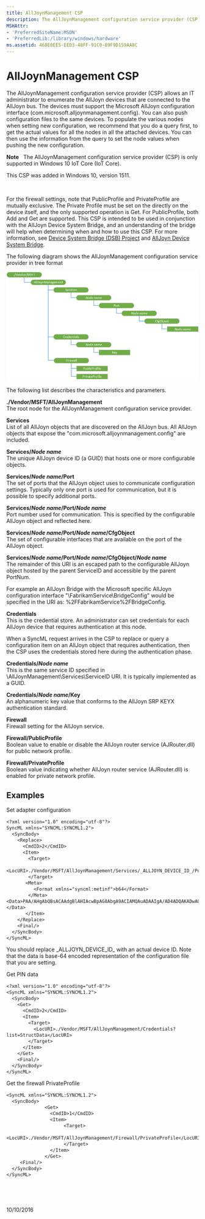 ```yaml
---
title: AllJoynManagement CSP
description: The AllJoynManagement configuration service provider (CSP) allows an IT administrator to enumerate the AllJoyn devices that are connected to the AllJoyn bus.
MSHAttr:
- 'PreferredSiteName:MSDN'
- 'PreferredLib:/library/windows/hardware'
ms.assetid: 468E0EE5-EED3-48FF-91C0-89F9D159AA8C
---
```


# AllJoynManagement CSP


The AllJoynManagement configuration service provider (CSP) allows an IT administrator to enumerate the AllJoyn devices that are connected to the AllJoyn bus. The devices must support the Microsoft AllJoyn configuration interface (com.microsoft.alljoynmanagement.config). You can also push configuration files to the same devices. To populate the various nodes when setting new configuration, we recommend that you do a query first, to get the actual values for all the nodes in all the attached devices. You can then use the information from the query to set the node values when pushing the new configuration.

**Note**  
The AllJoynManagement configuration service provider (CSP) is only supported in Windows 10 IoT Core (IoT Core).

This CSP was added in Windows 10, version 1511.

 

For the firewall settings, note that PublicProfile and PrivateProfile are mutually exclusive. The Private Profile must be set on the directly on the device itself, and the only supported operation is Get. For PublicProfile, both Add and Get are supported. This CSP is intended to be used in conjunction with the AllJoyn Device System Bridge, and an understanding of the bridge will help when determining when and how to use this CSP. For more information, see [Device System Bridge (DSB) Project](http://go.microsoft.com/fwlink/p/?LinkId=615876) and [AllJoyn Device System Bridge](http://go.microsoft.com/fwlink/p/?LinkId=615877).

The following diagram shows the AllJoynManagement configuration service provider in tree format

![alljoynmanagement csp diagram](images/provisioning-csp-alljoynmanagement.png)

The following list describes the characteristics and parameters.

<a href="" id="--vendor-msft-alljoynmanagement"></a>**./Vendor/MSFT/AllJoynManagement**  
The root node for the AllJoynManagement configuration service provider.

<a href="" id="services"></a>**Services**  
List of all AllJoyn objects that are discovered on the AllJoyn bus. All AllJoyn objects that expose the "com.microsoft.alljoynmanagement.config" are included.

<a href="" id="services-node-name"></a>**Services/*Node name***  
The unique AllJoyn device ID (a GUID) that hosts one or more configurable objects.

<a href="" id="services-node-name-port"></a>**Services/*Node name*/Port**  
The set of ports that the AllJoyn object uses to communicate configuration settings. Typically only one port is used for communication, but it is possible to specify additional ports.

<a href="" id="services-node-name-port-node-name"></a>**Services/*Node name*/Port/*Node name***  
Port number used for communication. This is specified by the configurable AllJoyn object and reflected here.

<a href="" id="services-node-name-port-node-name-cfgobject"></a>**Services/*Node name*/Port/*Node name*/CfgObject**  
The set of configurable interfaces that are available on the port of the AllJoyn object.

<a href="" id="services-node-name-port-node-name-cfgobject-node-name"></a>**Services/*Node name*/Port/*Node name*/CfgObject/*Node name***  
The remainder of this URI is an escaped path to the configurable AllJoyn object hosted by the parent ServiceID and accessible by the parent PortNum.

For example an AllJoyn Bridge with the Microsoft specific AllJoyn configuration interface "\\FabrikamService\\BridgeConfig" would be specified in the URI as: %2FFabrikamService%2FBridgeConfig.

<a href="" id="credentials"></a>**Credentials**  
This is the credential store. An administrator can set credentials for each AllJoyn device that requires authentication at this node.

When a SyncML request arrives in the CSP to replace or query a configuration item on an AllJoyn object that requires authentication, then the CSP uses the credentials stored here during the authentication phase.

<a href="" id="credentials-node-name"></a>**Credentials/*Node name***  
This is the same service ID specified in \\AllJoynManagement\\Services\\ServiceID URI. It is typically implemented as a GUID.

<a href="" id="credentials-node-name-key"></a>**Credentials/*Node name*/Key**  
An alphanumeric key value that conforms to the AllJoyn SRP KEYX authentication standard.

<a href="" id="firewall"></a>**Firewall**  
Firewall setting for the AllJoyn service.

<a href="" id="firewall-publicprofile"></a>**Firewall/PublicProfile**  
Boolean value to enable or disable the AllJoyn router service (AJRouter.dll) for public network profile.

<a href="" id="firewall-privateprofile"></a>**Firewall/PrivateProfile**  
Boolean value indicating whether AllJoyn router service (AJRouter.dll) is enabled for private network profile.

## Examples


Set adapter configuration

``` syntax
<?xml version="1.0" encoding="utf-8"?>
SyncML xmlns="SYNCML:SYNCML1.2">
  <SyncBody>
    <Replace>
      <CmdID>2</CmdID>
      <Item>
        <Target>
          <LocURI>./Vendor/MSFT/AllJoynManagement/Services/_ALLJOYN_DEVICE_ID_/Port/27/Configuration/%2FDSBService%2FAdapterConfig</LocURI>
        </Target>
       <Meta>
          <Format xmlns="syncml:metinf">b64</Format>
        </Meta>       <Data>PAA/AHgAbQBsACAAdgBlAHIAcwBpAG8AbgA9ACIAMQAuADAAIgA/AD4ADQAKADwAQgBhAGMATgBlAHQAQwBmAGcAPgANAAoACQA8AEIAQgBNAEQAUwBlAHIAdgBlAHIAPgANAAoACQAJADwASQBQAEEAZABkAHIAZQBzAHMAPgAxADIANwAuADAALgAwAC4AMQA8AC8ASQBQAEEAZABkAHIAZQBzAHMAPgANAAoACQAJADwAUABvAHIAdAA+ADQANwA4ADAAOAA8AC8AUABvAHIAdAA+AA0ACgAJADwALwBCAEIATQBEAFMAZQByAHYAZQByAD4ADQAKADwALwBCAGEAYwBOAGUAdABDAGYAZwA+AA0ACgAAAA==</Data>
       </Item>
    </Replace>
    <Final/>
  </SyncBody>
</SyncML>
```

You should replace \_ALLJOYN\_DEVICE\_ID\_ with an actual device ID. Note that the data is base-64 encoded representation of the configuration file that you are setting.

Get PIN data

``` syntax
<?xml version="1.0" encoding="utf-8"?>
<SyncML xmlns="SYNCML:SYNCML1.2">
  <SyncBody>
    <Get>
      <CmdID>2</CmdID>
      <Item>
        <Target>
          <LocURI>./Vendor/MSFT/AllJoynManagement/Credentials?list=StructData</LocURI>
        </Target>
      </Item>
    </Get>
    <Final/>
  </SyncBody>
</SyncML>
```

Get the firewall PrivateProfile

``` syntax
<SyncML xmlns="SYNCML:SYNCML1.2">
  <SyncBody>         
              <Get>
                <CmdID>1</CmdID>
                <Item>
                     <Target>
                       <LocURI>./Vendor/MSFT/AllJoynManagement/Firewall/PrivateProfile</LocURI>
                     </Target>
                </Item>
              </Get>        
     <Final/>
  </SyncBody>
</SyncML>
```

 

 

10/10/2016




